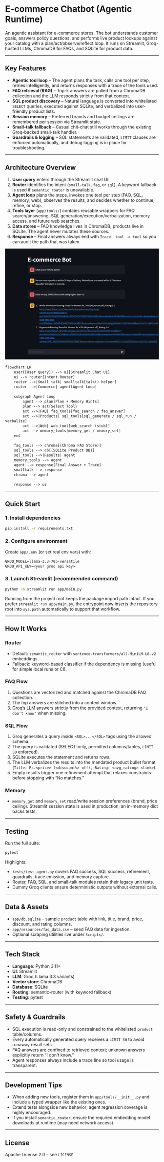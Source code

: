 # E-commerce Chatbot (Agentic Runtime)

An agentic assistant for e-commerce stores. The bot understands customer goals, answers policy questions, and performs live product lookups against your catalog with a plan/act/observe/reflect loop. It runs on Streamlit, Groq-hosted LLMs, ChromaDB for FAQs, and SQLite for product data.

---

## Key Features
- **Agentic tool loop** – The agent plans the task, calls one tool per step, retries intelligently, and returns responses with a trace of the tools used.
- **FAQ retrieval (RAG)** – Top-k answers are pulled from a ChromaDB collection and the LLM responds strictly from that context.
- **SQL product discovery** – Natural language is converted into whitelisted `SELECT` queries, executed against SQLite, and verbalized into user-friendly product lists.
- **Session memory** – Preferred brands and budget ceilings are remembered per session via Streamlit state.
- **Small-talk fallback** – Casual chit-chat still works through the existing Groq-backed small-talk handler.
- **Guardrails & logging** – SQL statements are validated, `LIMIT` clauses are enforced automatically, and debug logging is in place for troubleshooting.

---

## Architecture Overview

1. **User query** enters through the Streamlit chat UI.
2. **Router** identifies the intent (`small-talk`, `faq`, or `sql`). A keyword fallback is used if `semantic_router` is unavailable.
3. **Agent loop** plans the steps, invokes one tool per step (FAQ, SQL, memory, web), observes the results, and decides whether to continue, refine, or stop.
4. **Tools layer** (`app/tools/`) contains reusable wrappers for FAQ search/answering, SQL generation/execution/verbalization, memory access, and future web searches.
5. **Data stores** – FAQ knowledge lives in ChromaDB; products live in SQLite. The agent never mutates these sources.
6. **Response** – Final answers always end with `Trace: tool -> tool` so you can audit the path that was taken.

![Product screenshot](app/resources/product-ss.png)

```mermaid
flowchart LR
    user([User Query]) --> ui[Streamlit Chat UI]
    ui --> router{Intent Router}
    router -->|Small talk| smalltalk[talk() helper]
    router -->|Commerce| agent[Agent Loop]

    subgraph Agent Loop
        agent --> plan[Plan + Memory Hints]
        plan --> act{Select Tool}
        act -->|FAQ| faq_tools[faq_search / faq_answer]
        act -->|Products| sql_tools[sql_generate / sql_run / verbalize]
        act -->|Web| web_tool[web_search (stub)]
        act --> memory_tools[memory_get / memory_set]
    end

    faq_tools --> chroma[(Chroma FAQ Store)]
    sql_tools --> db[(SQLite Product DB)]
    sql_tools -->|Results| agent
    memory_tools --> agent
    agent --> response[Final Answer + Trace]
    smalltalk --> response
    chroma --> agent

    response --> ui
```

---

## Quick Start

### 1. Install dependencies
```bash
pip install -r requirements.txt
```

### 2. Configure environment
Create `app/.env` (or set real env vars) with:
```text
GROQ_MODEL=llama-3.3-70b-versatile
GROQ_API_KEY=<your groq api key>
```

### 3. Launch Streamlit (recommended command)
```bash
python -m streamlit run app/main.py
```
Running from the project root keeps the package import path intact. If you prefer `streamlit run app/main.py`, the entrypoint now inserts the repository root into `sys.path` automatically to support that workflow.

---

## How It Works

### Router
- Default: `semantic_router` with `sentence-transformers/all-MiniLM-L6-v2` embeddings.
- Fallback: keyword-based classifier if the dependency is missing (useful for simple local runs or CI).

### FAQ Flow
1. Questions are vectorized and matched against the ChromaDB FAQ collection.
2. The top answers are stitched into a context window.
3. Groq’s LLM answers strictly from the provided context, returning `"I don't know"` when missing.

### SQL Flow
1. Groq generates a query inside `<SQL>...</SQL>` tags using the allowed schema.
2. The query is validated (SELECT-only, permitted columns/tables, `LIMIT 50` enforced).
3. SQLite executes the statement and returns rows.
4. The LLM verbalizes the results into the mandated product bullet format (`Title: Rs.<price> (<discount%> off), Rating: <avg_rating> <link>`).
5. Empty results trigger one refinement attempt that relaxes constraints before stopping with “No matches.”

### Memory
- `memory_get` and `memory_set` read/write session preferences (brand, price ceiling). Streamlit session state is used in production; an in-memory dict backs tests.

---

## Testing
Run the full suite:
```bash
pytest
```
Highlights:
- `tests/test_agent.py` covers FAQ success, SQL success, refinement, guardrails, trace emission, and memory capture.
- Router, FAQ, SQL, and small-talk modules retain their legacy unit tests.
- Dummy Groq clients ensure deterministic outputs without external calls.

---

## Data & Assets
- `app/db.sqlite` – sample `product` table with link, title, brand, price, discount, and rating columns.
- `app/resources/faq_data.csv` – seed FAQ data for ingestion.
- Optional scraping utilities live under `Scripts/`.

---

## Tech Stack
- **Language**: Python 3.11+
- **UI**: Streamlit
- **LLM**: Groq (Llama 3.3 variants)
- **Vector store**: ChromaDB
- **Database**: SQLite
- **Routing**: semantic-router (with keyword fallback)
- **Testing**: pytest

---

## Safety & Guardrails
- SQL execution is read-only and constrained to the whitelisted `product` table/columns.
- Every automatically generated query receives a `LIMIT 50` to avoid runaway result sets.
- FAQ answers are confined to retrieved context; unknown answers explicitly return “I don't know.”
- Agent responses always include a trace line so tool usage is transparent.

---

## Development Tips
- When adding new tools, register them in `app/tools/__init__.py` and include a typed wrapper like the existing ones.
- Extend tests alongside new behavior; agent regression coverage is highly encouraged.
- If you install `semantic_router`, ensure the required embedding model downloads at runtime (may need network access).

---

## License
Apache License 2.0 – see `LICENSE`.
